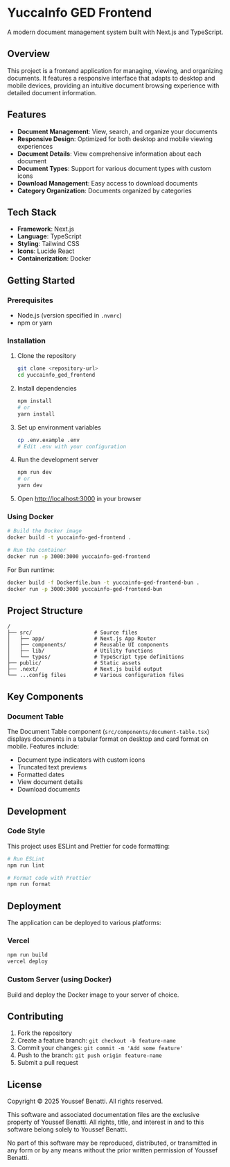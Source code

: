 # YuccaInfo GED Frontend

A modern document management system built with Next.js and TypeScript.

## Overview

This project is a frontend application for managing, viewing, and organizing documents. It features a responsive interface that adapts to desktop and mobile devices, providing an intuitive document browsing experience with detailed document information.

## Features

- **Document Management**: View, search, and organize your documents
- **Responsive Design**: Optimized for both desktop and mobile viewing experiences
- **Document Details**: View comprehensive information about each document
- **Document Types**: Support for various document types with custom icons
- **Download Management**: Easy access to download documents
- **Category Organization**: Documents organized by categories

## Tech Stack

- **Framework**: Next.js
- **Language**: TypeScript
- **Styling**: Tailwind CSS
- **Icons**: Lucide React
- **Containerization**: Docker

## Getting Started

### Prerequisites

- Node.js (version specified in `.nvmrc`)
- npm or yarn

### Installation

1. Clone the repository
   ```bash
   git clone <repository-url>
   cd yuccainfo_ged_frontend
   ```

2. Install dependencies
   ```bash
   npm install
   # or
   yarn install
   ```

3. Set up environment variables
   ```bash
   cp .env.example .env
   # Edit .env with your configuration
   ```

4. Run the development server
   ```bash
   npm run dev
   # or
   yarn dev
   ```

5. Open [http://localhost:3000](http://localhost:3000) in your browser

### Using Docker

```bash
# Build the Docker image
docker build -t yuccainfo-ged-frontend .

# Run the container
docker run -p 3000:3000 yuccainfo-ged-frontend
```

For Bun runtime:
```bash
docker build -f Dockerfile.bun -t yuccainfo-ged-frontend-bun .
docker run -p 3000:3000 yuccainfo-ged-frontend-bun
```

## Project Structure

```
/
├── src/                    # Source files
│   ├── app/                # Next.js App Router
│   ├── components/         # Reusable UI components
│   ├── lib/                # Utility functions
│   └── types/              # TypeScript type definitions
├── public/                 # Static assets
├── .next/                  # Next.js build output
└── ...config files         # Various configuration files
```

## Key Components

### Document Table

The Document Table component (`src/components/document-table.tsx`) displays documents in a tabular format on desktop and card format on mobile. Features include:

- Document type indicators with custom icons
- Truncated text previews
- Formatted dates
- View document details
- Download documents

## Development

### Code Style

This project uses ESLint and Prettier for code formatting:

```bash
# Run ESLint
npm run lint

# Format code with Prettier
npm run format
```

## Deployment

The application can be deployed to various platforms:

### Vercel

```bash
npm run build
vercel deploy
```

### Custom Server (using Docker)

Build and deploy the Docker image to your server of choice.

## Contributing

1. Fork the repository
2. Create a feature branch: `git checkout -b feature-name`
3. Commit your changes: `git commit -m 'Add some feature'`
4. Push to the branch: `git push origin feature-name`
5. Submit a pull request

## License


Copyright © 2025 Youssef Benatti. All rights reserved.

This software and associated documentation files are the exclusive property of Youssef Benatti. All rights, title, and interest in and to this software belong solely to Youssef Benatti.

No part of this software may be reproduced, distributed, or transmitted in any form or by any means without the prior written permission of Youssef Benatti.
